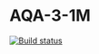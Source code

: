 # AQA-3-1M
[![Build status](https://ci.appveyor.com/api/projects/status/asbx1mjadoktwm29/branch/master?svg=true)](https://ci.appveyor.com/project/DenDro163/aqa-3-1m/branch/master)
